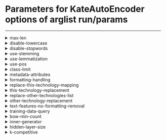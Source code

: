# Parameters for KateAutoEncoder options of arglist run/params

---


<details>
<summary>max-len</summary>


_words limit of the issue text. Set to -1 to disable._

Argument type: int (minimum: -1)

This argument has no default value



---



No supported hyperparameter specs.

</details>


<details>
<summary>disable-lowercase</summary>


_transform words to lowercase_

Argument type: bool

This argument has no default value



---



No supported hyperparameter specs.

</details>


<details>
<summary>disable-stopwords</summary>


_remove stopwords from text_

Argument type: bool

This argument has no default value



---



No supported hyperparameter specs.

</details>


<details>
<summary>use-stemming</summary>


_stem the words in the text_

Argument type: bool

This argument has no default value



---



No supported hyperparameter specs.

</details>


<details>
<summary>use-lemmatization</summary>


_Use lemmatization on words in the text_

Argument type: bool

This argument has no default value



---



No supported hyperparameter specs.

</details>


<details>
<summary>use-pos</summary>


_Enhance words in the text with part of speech information_

Argument type: bool

This argument has no default value



---



No supported hyperparameter specs.

</details>


<details>
<summary>class-limit</summary>


_limit the amount of items per class. Set to -1 to disable_

Argument type: int (minimum: -1)

This argument has no default value



---



No supported hyperparameter specs.

</details>


<details>
<summary>metadata-attributes</summary>


_Comma-separated list of metadata attributes to fetch for use in feature generation_

Argument type: str

This argument has no default value



---



No supported hyperparameter specs.

</details>


<details>
<summary>formatting-handling</summary>


_How to handle formatting_

Argument type: str

This argument has no default value



---



No supported hyperparameter specs.

</details>


<details>
<summary>replace-this-technology-mapping</summary>


_If given, should be a file mapping project keys to project names. Project names in text will be replacement with `this-technology-replacement`._

Argument type: str

This argument has no default value



---



No supported hyperparameter specs.

</details>


<details>
<summary>this-technology-replacement</summary>


_See description of `replace-this-technology-mapping`_

Argument type: str

This argument has no default value



---



No supported hyperparameter specs.

</details>


<details>
<summary>replace-other-technologies-list</summary>


_If given, should be a file containing a list of project names. Project names will be replaced with `other-technology-replacement`_

Argument type: str

This argument has no default value



---



No supported hyperparameter specs.

</details>


<details>
<summary>other-technology-replacement</summary>


_See description of `replace-other-technology-list`._

Argument type: str

This argument has no default value



---



No supported hyperparameter specs.

</details>


<details>
<summary>text-features-no-formatting-removal</summary>


_If True, formatting is not removed for features of type `Text`._

Argument type: bool

This argument has no default value



---



No supported hyperparameter specs.

</details>


<details>
<summary>training-data-query</summary>


_Query to retrieve data used to train the auto-encoder_

Argument type: Query

Default value: None



---



No supported hyperparameter specs.

</details>


<details>
<summary>bow-min-count</summary>


_Minimum document count for bag of words_

Argument type: int (minimum: 0)

This argument has no default value



---



No supported hyperparameter specs.

</details>


<details>
<summary>inner-generator</summary>


_Feature generator to transform issues to text_

Argument type: str

Default value: None



---



No supported hyperparameter specs.

</details>


<details>
<summary>hidden-layer-size</summary>


_Size of the hidden layer_

Argument type: int (minimum: 2)

Default value: None



---



No supported hyperparameter specs.

</details>


<details>
<summary>k-competitive</summary>


_Size of the K-Competitive layer_

Argument type: int (minimum: 2)

Default value: None



---



No supported hyperparameter specs.

</details>
